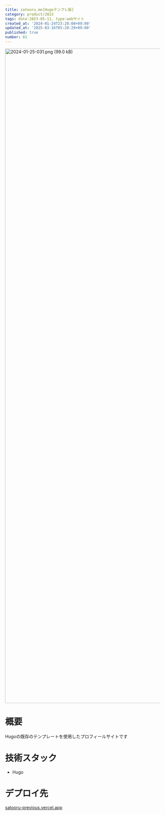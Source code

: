 ```yaml
---
title: satooru.me[Hugoテンプレ版]
category: product/2023
tags: date:2023-05-11, type:webサイト
created_at: '2024-01-24T23:28:08+09:00'
updated_at: '2025-03-16T05:20:29+09:00'
published: true
number: 81
---
```


<!-- icons: hugo,css -->

<img width="2128" alt="2024-01-25-031.png (99.0 kB)" src="/img/81/3ca7bc8a-8a55-45c8-a42e-ac3e11cb3152.webp">


# 概要
Hugoの既存のテンプレートを使用したプロフィールサイトです

# 技術スタック
- Hugo

# デプロイ先
[satooru-previous.vercel.app](https://satooru-previous.vercel.app/)

